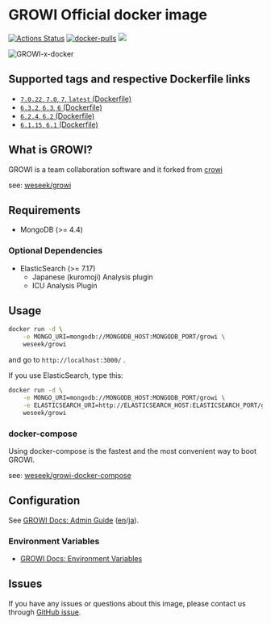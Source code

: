 
GROWI Official docker image
========================

[![Actions Status](https://github.com/weseek/growi/workflows/Release/badge.svg)](https://github.com/weseek/growi/actions) [![docker-pulls](https://img.shields.io/docker/pulls/weseek/growi.svg)](https://hub.docker.com/r/weseek/growi/) [![](https://images.microbadger.com/badges/image/weseek/growi.svg)](https://microbadger.com/images/weseek/growi)

![GROWI-x-docker](https://github.com/user-attachments/assets/1a82236d-5a85-4a2e-842a-971b4c1625e6)


Supported tags and respective Dockerfile links
------------------------------------------------

* [`7.0.22`, `7.0`, `7`, `latest` (Dockerfile)](https://github.com/weseek/growi/blob/v7.0.22/apps/app/docker/Dockerfile)
* [`6.3.2`, `6.3`, `6` (Dockerfile)](https://github.com/weseek/growi/blob/v6.3.2/apps/app/docker/Dockerfile)
* [`6.2.4`, `6.2` (Dockerfile)](https://github.com/weseek/growi/blob/v6.2.4/apps/app/docker/Dockerfile)
* [`6.1.15`, `6.1` (Dockerfile)](https://github.com/weseek/growi/blob/v6.1.15/apps/app/docker/Dockerfile)


What is GROWI?
-------------

GROWI is a team collaboration software and it forked from [crowi](https://github.com/weseek/crowi/crowi)

see: [weseek/growi](https://github.com/weseek/growi)


Requirements
-------------

* MongoDB (>= 4.4)

### Optional Dependencies

* ElasticSearch (>= 7.17)
    * Japanese (kuromoji) Analysis plugin
    * ICU Analysis Plugin


Usage
-----

```bash
docker run -d \
    -e MONGO_URI=mongodb://MONGODB_HOST:MONGODB_PORT/growi \
    weseek/growi
```

and go to `http://localhost:3000/` .

If you use ElasticSearch, type this:

```bash
docker run -d \
    -e MONGO_URI=mongodb://MONGODB_HOST:MONGODB_PORT/growi \
    -e ELASTICSEARCH_URI=http://ELASTICSEARCH_HOST:ELASTICSEARCH_PORT/growi \
    weseek/growi
```


### docker-compose

Using docker-compose is the fastest and the most convenient way to boot GROWI.

see: [weseek/growi-docker-compose](https://github.com/weseek/growi-docker-compose)


Configuration
-----------

See [GROWI Docs: Admin Guide](https://docs.growi.org/en/admin-guide/) ([en](https://docs.growi.org/en/admin-guide/)/[ja](https://docs.growi.org/ja/admin-guide/)).

### Environment Variables

- [GROWI Docs: Environment Variables](https://docs.growi.org/en/admin-guide/admin-cookbook/env-vars.html)


Issues
------

If you have any issues or questions about this image, please contact us through  [GitHub issue](https://github.com/weseek/growi-docker/issues).

